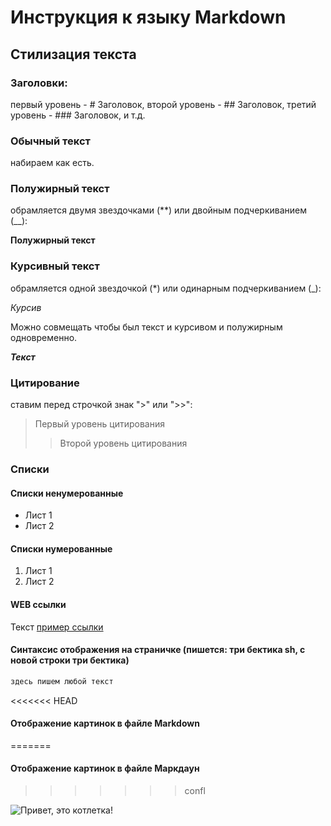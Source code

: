 # Инструкция к языку Markdown

## Стилизация текста

### Заголовки: 

первый уровень - # Заголовок, второй уровень - ## Заголовок, третий уровень - ### Заголовок, и т.д.

### Обычный текст
 набираем как есть.

### Полужирный текст

 обрамляется двумя звездочками (**) или двойным подчеркиванием (__): 

**Полужирный текст**

### Курсивный текст

 обрамляется одной звездочкой (*) или одинарным подчеркиванием (_): 

*Курсив*

Можно совмещать чтобы был текст и курсивом и полужирным одновременно.

_**Текст**_

### Цитирование

 ставим перед строчкой знак ">" или ">>": 
> Первый уровень цитирования
>> Второй уровень цитирования

### Списки
#### Списки ненумерованные
* Лист 1
* Лист 2

#### Списки нумерованные
1. Лист 1
2. Лист 2

#### WEB ссылки

Текст [пример ссылки](https://exempl.com "Всплывающая подсказка")

####  Cинтаксис отображения на страничке (пишется: три бектика sh, с новой строки три бектика)
```sh
здесь пишем любой текст
```

<<<<<<< HEAD
#### Отображение картинок в файле Markdown
=======
#### Отображение картинок в файле Маркдаун
>>>>>>> confl

![Привет, это котлетка!](m-svin.jpg)